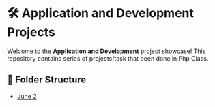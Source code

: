 # 🛠️ Application and Development Projects

Welcome to the **Application and Development** project showcase! This repository contains series of projects/task that been done in Php Class.

## 📁 Folder Structure
- [June 2](./June2)
